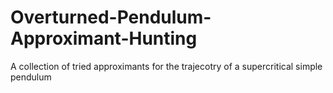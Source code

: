 # Overturned-Pendulum-Approximant-Hunting
 A collection of tried approximants for the trajecotry of a supercritical simple pendulum
